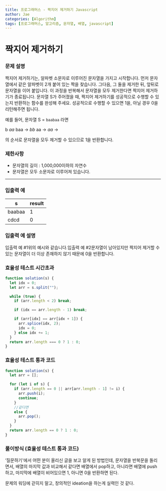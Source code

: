 ```yaml
---
title: 프로그래머스 - 짝지어 제거하기 Javascript
author: Jae
categories: [Algorithm]
tags: [프로그래머스, 알고리즘, 문자열, 배열, javascript]
---
```


# 짝지어 제거하기

### **문제 설명**

짝지어 제거하기는, 알파벳 소문자로 이루어진 문자열을 가지고 시작합니다. 먼저 문자열에서 같은 알파벳이 2개 붙어 있는 짝을 찾습니다. 그다음, 그 둘을 제거한 뒤, 앞뒤로 문자열을 이어 붙입니다. 이 과정을 반복해서 문자열을 모두 제거한다면 짝지어 제거하기가 종료됩니다. 문자열 S가 주어졌을 때, 짝지어 제거하기를 성공적으로 수행할 수 있는지 반환하는 함수를 완성해 주세요. 성공적으로 수행할 수 있으면 1을, 아닐 경우 0을 리턴해주면 됩니다.

예를 들어, 문자열 S = `baabaa` 라면

b *aa* baa → *bb* aa → *aa* →

의 순서로 문자열을 모두 제거할 수 있으므로 1을 반환합니다.

### 제한사항

- 문자열의 길이 : 1,000,000이하의 자연수
- 문자열은 모두 소문자로 이루어져 있습니다.

---

### 입출력 예

| s      | result |
| ------ | ------ |
| baabaa | 1      |
| cdcd   | 0      |

### 입출력 예 설명

입출력 예 #1위의 예시와 같습니다.입출력 예 #2문자열이 남아있지만 짝지어 제거할 수 있는 문자열이 더 이상 존재하지 않기 때문에 0을 반환합니다.

### 효율성 테스트 시간초과

```jsx
function solution(s) {
  let idx = 0;
  let arr = s.split("");

  while (true) {
    if (arr.length < 2) break;

    if (idx == arr.length - 1) break;

    if (arr[idx] == arr[idx + 1]) {
      arr.splice(idx, 2);
      idx = 0;
    } else idx += 1;
  }
  return arr.length === 0 ? 1 : 0;
}
```

### 효율성 테스트 통과 코드

```jsx
function solution(s) {
  let arr = [];

  for (let i of s) {
    if (arr.length == 0 || arr[arr.length - 1] != i) {
      arr.push(i);
      continue;
    }
    //같다면
    else {
      arr.pop();
    }
  }
  return arr.length == 0 ? 1 : 0;
}
```

### 풀이방식 (효율성 테스트 통과 코드)

‘질문하기'에서 어떤 분이 올리신 글을 보고 알게 된 방법인데, 문자열을 반복문을 돌리면서, 배열의 마지막 값과 비교해서 같다면 배열에서 pop하고, 아니라면 배열에 push하고, 마지막에 배열이 비어있으면 1, 아니면 0을 반환하면 된다.

문제의 워딩에 갇히지 말고, 창의적인 ideation을 하는게 실력인 것 같다.
